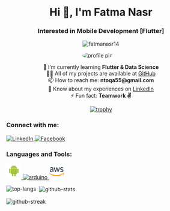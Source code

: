 

<h1 align="center">Hi 👋, I'm Fatma Nasr</h1>
<h3 align="center">Interested in Mobile Development [Flutter]</h3>

<p align="center">
  <img src="https://komarev.com/ghpvc/?username=fatmanasr14&label=Profile%20views&color=0e75b6&style=flat" alt="fatmanasr14" />
</p>

<div align="center">
  <img src="https://www.pinterest.com/pin/85286986687196752/" alt="profile pic" width="150" height="150" style="border-radius: 50%; margin-right: 20px;">
  <p align="center">
    🌱 I’m currently learning <strong>Flutter & Data Science</strong><br>
    👨‍💻 All of my projects are available at <a href="https://github.com/fatmanasr14">GitHub</a><br>
    📫 How to reach me: <strong>ntoqa55@gmail.com</strong><br>
    📄 Know about my experiences on <a href="https://www.linkedin.com/in/fatma-nasr-65545324a">LinkedIn</a><br>
    ⚡ Fun fact: <strong>Teamwork ✌️</strong>
  </p>
</div>

<p align="center"> 
  <a href="https://github.com/ryo-ma/github-profile-trophy">
    <img src="https://github-profile-trophy.vercel.app/?username=fatmanasr14" alt="trophy" />
  </a> 
</p>

<h3 align="left">Connect with me:</h3>
<p align="left">
  <a href="https://linkedin.com/in/www.linkedin.com/in/fatma-nasr-65545324a" target="blank">
    <img align="center" src="https://raw.githubusercontent.com/rahuldkjain/github-profile-readme-generator/master/src/images/icons/Social/linked-in-alt.svg" alt="LinkedIn" height="30" width="40" />
  </a>
  <a href="https://www.facebook.com/profile.php?id=100019208394747&mibextid=zbwkwl" target="blank">
    <img align="center" src="https://raw.githubusercontent.com/rahuldkjain/github-profile-readme-generator/master/src/images/icons/Social/facebook.svg" alt="Facebook" height="30" width="40" />
  </a>
</p>

<h3 align="left">Languages and Tools:</h3>
<p align="left">
  <a href="https://developer.android.com" target="_blank" rel="noreferrer"> 
    <img src="https://raw.githubusercontent.com/devicons/devicon/master/icons/android/android-original-wordmark.svg" alt="android" width="40" height="40"/> 
  </a> 
  <a href="https://www.arduino.cc/" target="_blank" rel="noreferrer"> 
    <img src="https://cdn.worldvectorlogo.com/logos/arduino-1.svg" alt="arduino" width="40" height="40"/> 
  </a> 
  <a href="https://aws.amazon.com" target="_blank" rel="noreferrer"> 
    <img src="https://raw.githubusercontent.com/devicons/devicon/master/icons/amazonwebservices/amazonwebservices-original-wordmark.svg" alt="aws" width="40" height="40"/> 
  </a>
  <!-- Add more language/tools icons here as needed -->
</p>

<p>
  <img align="left" src="https://github-readme-stats.vercel.app/api/top-langs?username=fatmanasr14&show_icons=true&locale=en&layout=compact" alt="top-langs" />
</p>

<p>&nbsp;
  <img align="center" src="https://github-readme-stats.vercel.app/api?username=fatmanasr14&show_icons=true&locale=en" alt="github-stats" />
</p>

<p>
  <img align="center" src="https://github-readme-streak-stats.herokuapp.com/?user=fatmanasr14&" alt="github-streak" />
</p>
